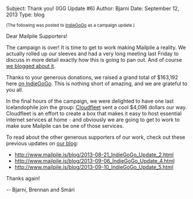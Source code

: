Subject: Thank you! (IGG Update #6)
Author: Bjarni
Date: September 12, 2013
Type: blog

<small>(The following was posted to
[IndieGoGo](http://igg.me/at/mailpile) as a campaign update.)</small>

Dear Mailpile Supporters!

The campaign is over! It is time to get to work making Mailpile a
reality. We actually rolled up our sleeves and had a very long meeting
last Friday to discuss in more detail exactly how this is going to pan
out. And of course [we blogged about it](2013-09-11_Budget_and_Roadmap.html).

Thanks to your generous donations, we raised a grand total of $163,192
here [on IndieGoGo](http://igg.me/at/mailpile/). This is nothing
short of amazing, and we are grateful to you all.

In the final hours of the campaign, we were delighted to have one last
Icelandophile join the group: [Cloudfleet](https://cloudfleet.io/) sent
a cool $4,096 dollars our way. Cloudfleet is an effort to create a box
that makes it easy to host essential internet services at home - and
obviously we are going to get to work to make sure Mailpile can be one
of those services.

To read about the other generous supporters of our work, check out these
previous updates on [our blog](/blog/):

   * <http://www.mailpile.is/blog/2013-08-21_IndieGoGo_Update_2.html>
   * <http://www.mailpile.is/blog/2013-09-06_IndieGoGo_Update_4.html>
   * <http://www.mailpile.is/blog/2013-09-10_IndieGoGo_Update_5.html>

Thanks again!

 -- Bjarni, Brennan and Smári
